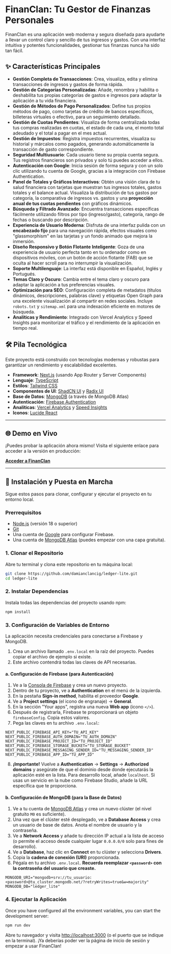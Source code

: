 
# FinanClan: Tu Gestor de Finanzas Personales

FinanClan es una aplicación web moderna y segura diseñada para ayudarte a llevar un control claro y sencillo de tus ingresos y gastos. Con una interfaz intuitiva y potentes funcionalidades, gestionar tus finanzas nunca ha sido tan fácil.

## ✨ Características Principales

- **Gestión Completa de Transacciones**: Crea, visualiza, edita y elimina transacciones de ingresos y gastos de forma rápida.
- **Gestión de Categorías Personalizadas**: Añade, renombra y habilita o deshabilita tus propias categorías de gastos e ingresos para adaptar la aplicación a tu vida financiera.
- **Gestión de Métodos de Pago Personalizados**: Define tus propios métodos de pago, como tarjetas de crédito de bancos específicos, billeteras virtuales o efectivo, para un seguimiento detallado.
- **Gestión de Cuotas Pendientes**: Visualiza de forma centralizada todas tus compras realizadas en cuotas, el estado de cada una, el monto total adeudado y el total a pagar en el mes actual.
- **Gestión de Impuestos**: Registra impuestos recurrentes, visualiza su historial y márcalos como pagados, generando automáticamente la transacción de gasto correspondiente.
- **Seguridad Multiusuario**: Cada usuario tiene su propia cuenta segura. Tus registros financieros son privados y solo tú puedes acceder a ellos.
- **Autenticación con Google**: Inicia sesión de forma segura y con un solo clic utilizando tu cuenta de Google, gracias a la integración con Firebase Authentication.
- **Panel de Totales y Gráficos Interactivos**: Obtén una visión clara de tu salud financiera con tarjetas que muestran tus ingresos totales, gastos totales y el balance actual. Visualiza la distribución de tus gastos por categoría, la comparativa de ingresos vs. gastos y una **proyección anual de tus cuotas pendientes** con gráficos dinámicos.
- **Búsqueda y Filtrado Avanzado**: Encuentra transacciones específicas fácilmente utilizando filtros por tipo (ingreso/gasto), categoría, rango de fechas o buscando por descripción.
- **Experiencia de Usuario Moderna**: Disfruta de una interfaz pulida con un **encabezado fijo** para una navegación rápida, efectos visuales como "glassmorphism" en las tarjetas y un fondo animado que mejora la inmersión.
- **Diseño Responsivo y Botón Flotante Inteligente**: Goza de una experiencia de usuario perfecta tanto en tu ordenador como en dispositivos móviles, con un botón de acción flotante (FAB) que se oculta al hacer scroll para no interrumpir la visualización.
- **Soporte Multilenguaje**: La interfaz está disponible en Español, Inglés y Portugués.
- **Temas Claro y Oscuro**: Cambia entre el tema claro y oscuro para adaptar la aplicación a tus preferencias visuales.
- **Optimización para SEO**: Configuración completa de metadatos (títulos dinámicos, descripciones, palabras clave) y etiquetas Open Graph para una excelente visualización al compartir en redes sociales. Incluye `robots.txt` y `sitemap.xml` para una indexación eficiente en motores de búsqueda.
- **Analíticas y Rendimiento**: Integrado con Vercel Analytics y Speed Insights para monitorizar el tráfico y el rendimiento de la aplicación en tiempo real.

## 🛠️ Pila Tecnológica

Este proyecto está construido con tecnologías modernas y robustas para garantizar un rendimiento y escalabilidad excelentes.

- **Framework**: [Next.js](https://nextjs.org/) (usando App Router y Server Components)
- **Lenguaje**: [TypeScript](https://www.typescriptlang.org/)
- **Estilos**: [Tailwind CSS](https://tailwindcss.com/)
- **Componentes de UI**: [ShadCN UI](https://ui.shadcn.com/) y [Radix UI](https://www.radix-ui.com/)
- **Base de Datos**: [MongoDB](https://www.mongodb.com/) (a través de MongoDB Atlas)
- **Autenticación**: [Firebase Authentication](https://firebase.google.com/docs/auth)
- **Analíticas**: [Vercel Analytics](https://vercel.com/analytics) y [Speed Insights](https://vercel.com/speed-insights)
- **Iconos**: [Lucide React](https://lucide.dev/)

---

## 🌐 Demo en Vivo

¡Puedes probar la aplicación ahora mismo! Visita el siguiente enlace para acceder a la versión en producción:

**[Acceder a FinanClan](https://caja.clancig.com.ar)**

---

## 🚀 Instalación y Puesta en Marcha

Sigue estos pasos para clonar, configurar y ejecutar el proyecto en tu entorno local.

### Prerrequisitos

- [Node.js](https://nodejs.org/en/) (versión 18 o superior)
- [Git](https://git-scm.com/)
- Una cuenta de [Google](https://google.com) para configurar Firebase.
- Una cuenta de [MongoDB Atlas](https://www.mongodb.com/cloud/atlas) (puedes empezar con una capa gratuita).

### 1. Clonar el Repositorio

Abre tu terminal y clona este repositorio en tu máquina local:

```bash
git clone https://github.com/damianclancig/ledger-lite.git
cd ledger-lite
```

### 2. Instalar Dependencias

Instala todas las dependencias del proyecto usando npm:

```bash
npm install
```

### 3. Configuración de Variables de Entorno

La aplicación necesita credenciales para conectarse a Firebase y MongoDB.

1.  Crea un archivo llamado `.env.local` en la raíz del proyecto. Puedes copiar el archivo de ejemplo si existe.
2.  Este archivo contendrá todas las claves de API necesarias.

#### a. Configuración de Firebase (para Autenticación)

1.  Ve a la [Consola de Firebase](https://console.firebase.google.com/) y crea un nuevo proyecto.
2.  Dentro de tu proyecto, ve a **Authentication** en el menú de la izquierda.
3.  En la pestaña **Sign-in method**, habilita el proveedor **Google**.
4.  Ve a **Project settings** (el icono de engranaje) -> **General**.
5.  En la sección "Your apps", registra una nueva **Web app** (icono `</>`).
6.  Después de registrarla, Firebase te proporcionará un objeto `firebaseConfig`. Copia estos valores.
7.  Pega las claves en tu archivo `.env.local`:

```
NEXT_PUBLIC_FIREBASE_API_KEY="TU_API_KEY"
NEXT_PUBLIC_FIREBASE_AUTH_DOMAIN="TU_AUTH_DOMAIN"
NEXT_PUBLIC_FIREBASE_PROJECT_ID="TU_PROJECT_ID"
NEXT_PUBLIC_FIREBASE_STORAGE_BUCKET="TU_STORAGE_BUCKET"
NEXT_PUBLIC_FIREBASE_MESSAGING_SENDER_ID="TU_MESSAGING_SENDER_ID"
NEXT_PUBLIC_FIREBASE_APP_ID="TU_APP_ID"
```

8.  **¡Importante!** Vuelve a **Authentication** -> **Settings** -> **Authorized domains** y asegúrate de que el dominio desde donde ejecutarás la aplicación esté en la lista. Para desarrollo local, añade `localhost`. Si usas un servicio en la nube como Firebase Studio, añade la URL específica que te proporciona.

#### b. Configuración de MongoDB (para la Base de Datos)

1.  Ve a tu cuenta de [MongoDB Atlas](https://www.mongodb.com/cloud/atlas) y crea un nuevo clúster (el nivel gratuito `M0` es suficiente).
2.  Una vez que el clúster esté desplegado, ve a **Database Access** y crea un usuario de base de datos. Anota el nombre de usuario y la contraseña.
3.  Ve a **Network Access** y añade tu dirección IP actual a la lista de acceso (o permite el acceso desde cualquier lugar `0.0.0.0/0` solo para fines de desarrollo).
4.  Ve a **Database**, haz clic en **Connect** en tu clúster y selecciona **Drivers**.
5.  Copia la **cadena de conexión (URI)** proporcionada.
6.  Pégala en tu archivo `.env.local`. **Recuerda reemplazar `<password>` con la contraseña del usuario que creaste.**

```
MONGODB_URI="mongodb+srv://tu_usuario:<password>@tu_cluster.mongodb.net/?retryWrites=true&w=majority"
MONGODB_DB="ledger_lite"
```

### 4. Ejecutar la Aplicación

Once you have configured all the environment variables, you can start the development server:

```bash
npm run dev
```

Abre tu navegador y visita [http://localhost:3000](http://localhost:3000) (o el puerto que se indique en la terminal). ¡Ya deberías poder ver la página de inicio de sesión y empezar a usar FinanClan!
